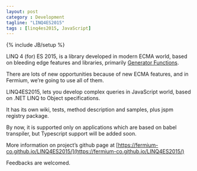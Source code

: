```yaml
---
layout: post
category : Development
tagline: "LINQ4ES2015"
tags : [linq4es2015, JavaScript]
---
```

{% include JB/setup %}

LINQ 4 (for) ES 2015, is a library developed in modern ECMA world, based on bleeding edge features and libraries, primarily [Generator Functions](https://developer.mozilla.org/en-US/docs/Web/JavaScript/Reference/Statements/function*).

There are lots of new opportunities because of new ECMA features, and in Fermium, we’re going to use all of them.

LINQ4ES2015, lets you develop complex queries in JavaScript world, based on .NET LINQ to Object specifications.

It has its own  wiki, tests, method description and samples, plus jspm registry package.

By now, it is supported only on applications which are based on babel transpiler, but Typescript support will be added soon.

More information on project’s github page at [https://fermium-co.github.io/LINQ4ES2015/](https://fermium-co.github.io/LINQ4ES2015/)

Feedbacks are welcomed.